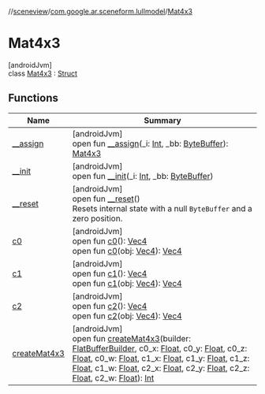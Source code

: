 //[sceneview](../../../index.md)/[com.google.ar.sceneform.lullmodel](../index.md)/[Mat4x3](index.md)

# Mat4x3

[androidJvm]\
class [Mat4x3](index.md) : [Struct](../../com.google.flatbuffers/-struct/index.md)

## Functions

| Name | Summary |
|---|---|
| [__assign](__assign.md) | [androidJvm]<br>open fun [__assign](__assign.md)(_i: [Int](https://kotlinlang.org/api/latest/jvm/stdlib/kotlin/-int/index.html), _bb: [ByteBuffer](https://developer.android.com/reference/kotlin/java/nio/ByteBuffer.html)): [Mat4x3](index.md) |
| [__init](__init.md) | [androidJvm]<br>open fun [__init](__init.md)(_i: [Int](https://kotlinlang.org/api/latest/jvm/stdlib/kotlin/-int/index.html), _bb: [ByteBuffer](https://developer.android.com/reference/kotlin/java/nio/ByteBuffer.html)) |
| [__reset](../../com.google.flatbuffers/-struct/__reset.md) | [androidJvm]<br>open fun [__reset](../../com.google.flatbuffers/-struct/__reset.md)()<br>Resets internal state with a null `ByteBuffer` and a zero position. |
| [c0](c0.md) | [androidJvm]<br>open fun [c0](c0.md)(): [Vec4](../-vec4/index.md)<br>open fun [c0](c0.md)(obj: [Vec4](../-vec4/index.md)): [Vec4](../-vec4/index.md) |
| [c1](c1.md) | [androidJvm]<br>open fun [c1](c1.md)(): [Vec4](../-vec4/index.md)<br>open fun [c1](c1.md)(obj: [Vec4](../-vec4/index.md)): [Vec4](../-vec4/index.md) |
| [c2](c2.md) | [androidJvm]<br>open fun [c2](c2.md)(): [Vec4](../-vec4/index.md)<br>open fun [c2](c2.md)(obj: [Vec4](../-vec4/index.md)): [Vec4](../-vec4/index.md) |
| [createMat4x3](create-mat4x3.md) | [androidJvm]<br>open fun [createMat4x3](create-mat4x3.md)(builder: [FlatBufferBuilder](../../com.google.flatbuffers/-flat-buffer-builder/index.md), c0_x: [Float](https://kotlinlang.org/api/latest/jvm/stdlib/kotlin/-float/index.html), c0_y: [Float](https://kotlinlang.org/api/latest/jvm/stdlib/kotlin/-float/index.html), c0_z: [Float](https://kotlinlang.org/api/latest/jvm/stdlib/kotlin/-float/index.html), c0_w: [Float](https://kotlinlang.org/api/latest/jvm/stdlib/kotlin/-float/index.html), c1_x: [Float](https://kotlinlang.org/api/latest/jvm/stdlib/kotlin/-float/index.html), c1_y: [Float](https://kotlinlang.org/api/latest/jvm/stdlib/kotlin/-float/index.html), c1_z: [Float](https://kotlinlang.org/api/latest/jvm/stdlib/kotlin/-float/index.html), c1_w: [Float](https://kotlinlang.org/api/latest/jvm/stdlib/kotlin/-float/index.html), c2_x: [Float](https://kotlinlang.org/api/latest/jvm/stdlib/kotlin/-float/index.html), c2_y: [Float](https://kotlinlang.org/api/latest/jvm/stdlib/kotlin/-float/index.html), c2_z: [Float](https://kotlinlang.org/api/latest/jvm/stdlib/kotlin/-float/index.html), c2_w: [Float](https://kotlinlang.org/api/latest/jvm/stdlib/kotlin/-float/index.html)): [Int](https://kotlinlang.org/api/latest/jvm/stdlib/kotlin/-int/index.html) |
